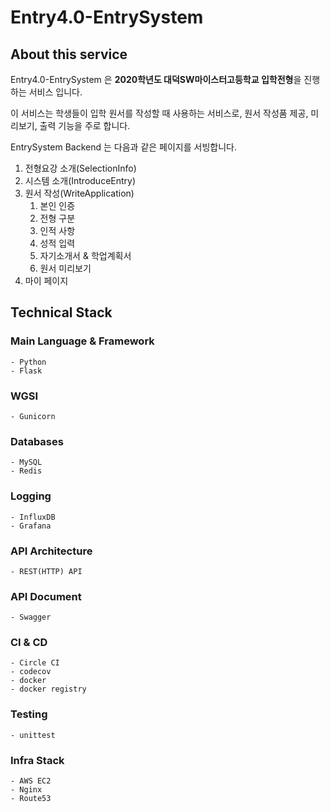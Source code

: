# Entry4.0-EntrySystem

## About this service
Entry4.0-EntrySystem 은 **2020학년도 대덕SW마이스터고등학교 입학전형**을 진행하는 서비스 입니다.

이 서비스는 학생들이 입학 원서를 작성할 때 사용하는 서비스로, 원서 작성품 제공, 미리보기, 출력 기능을 주로 합니다.  

EntrySystem Backend 는 다음과 같은 페이지를 서빙합니다.
1. 전형요강 소개(SelectionInfo)
2. 시스템 소개(IntroduceEntry)
3. 원서 작성(WriteApplication)
    1. 본인 인증
    2. 전형 구분
    3. 인적 사항
    4. 성적 입력
    5. 자기소개서 & 학업계획서
    6. 원서 미리보기
4. 마이 페이지

## Technical Stack

### Main Language & Framework
    - Python 
    - Flask

### WGSI
    - Gunicorn

### Databases
    - MySQL
    - Redis 
    
### Logging
    - InfluxDB
    - Grafana
    
### API Architecture
    - REST(HTTP) API
    
### API Document
    - Swagger
    
### CI & CD
    - Circle CI
    - codecov
    - docker
    - docker registry

### Testing
    - unittest


### Infra Stack
    - AWS EC2
    - Nginx
    - Route53
